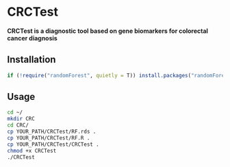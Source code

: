 # CRCTest

**CRCTest is a diagnostic tool based on gene biomarkers for colorectal cancer diagnosis**

## Installation

```R
if (!require("randomForest", quietly = T)) install.packages("randomForest")
```

## Usage

```bash
cd ~/
mkdir CRC
cd CRC/
cp YOUR_PATH/CRCTest/RF.rds .
cp YOUR_PATH/CRCTest/RF.R .
cp YOUR_PATH/CRCTest/CRCTest .
chmod +x CRCTest
./CRCTest
```